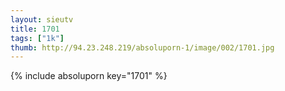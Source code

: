 ```yaml
--- 
layout: sieutv
title: 1701
tags: ["1k"]
thumb: http://94.23.248.219/absoluporn-1/image/002/1701.jpg
---
```

{% include absoluporn key="1701" %} 
